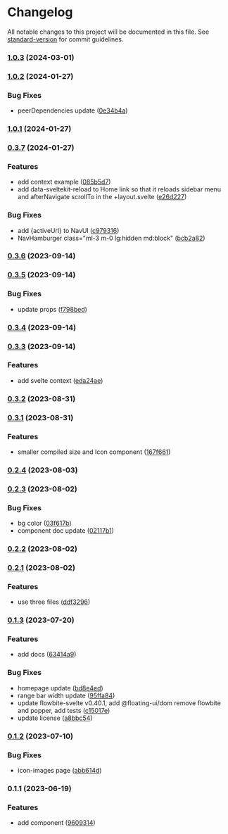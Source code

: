 # Changelog

All notable changes to this project will be documented in this file. See [standard-version](https://github.com/conventional-changelog/standard-version) for commit guidelines.

### [1.0.3](https://github.com/shinokada/svelte-boxicons/compare/v1.0.2...v1.0.3) (2024-03-01)

### [1.0.2](https://github.com/shinokada/svelte-boxicons/compare/v1.0.1...v1.0.2) (2024-01-27)

### Bug Fixes

- peerDependencies update ([0e34b4a](https://github.com/shinokada/svelte-boxicons/commit/0e34b4af82a8f6fe46db4900c66f32094c9e6137))

### [1.0.1](https://github.com/shinokada/svelte-boxicons/compare/v0.3.7...v1.0.1) (2024-01-27)

### [0.3.7](https://github.com/shinokada/svelte-boxicons/compare/v0.3.6...v0.3.7) (2024-01-27)

### Features

- add context example ([085b5d7](https://github.com/shinokada/svelte-boxicons/commit/085b5d7ec23ef12ee267c25fdcaf44713384448b))
- add data-sveltekit-reload to Home link so that it reloads sidebar menu and afterNavigate scrollTo in the +layout.svelte ([e26d227](https://github.com/shinokada/svelte-boxicons/commit/e26d227b688cc4826945295b302e0052288c33f8))

### Bug Fixes

- add {activeUrl} to NavUl ([c979316](https://github.com/shinokada/svelte-boxicons/commit/c979316b2c56e7ca8b5bb5675cf1a918c02e8018))
- NavHamburger class="ml-3 m-0 lg:hidden md:block" ([bcb2a82](https://github.com/shinokada/svelte-boxicons/commit/bcb2a82680bc903542e0677c10d0c21c9aab7aaa))

### [0.3.6](https://github.com/shinokada/svelte-boxicons/compare/v0.3.5...v0.3.6) (2023-09-14)

### [0.3.5](https://github.com/shinokada/svelte-boxicons/compare/v0.3.4...v0.3.5) (2023-09-14)

### Bug Fixes

- update props ([f798bed](https://github.com/shinokada/svelte-boxicons/commit/f798bed690c36530d2a7021d004679d2e427f709))

### [0.3.4](https://github.com/shinokada/svelte-boxicons/compare/v0.3.3...v0.3.4) (2023-09-14)

### [0.3.3](https://github.com/shinokada/svelte-boxicons/compare/v0.3.2...v0.3.3) (2023-09-14)

### Features

- add svelte context ([eda24ae](https://github.com/shinokada/svelte-boxicons/commit/eda24ae2669e28bf06fca0311454d6fa32459b01))

### [0.3.2](https://github.com/shinokada/svelte-boxicons/compare/v0.3.1...v0.3.2) (2023-08-31)

### [0.3.1](https://github.com/shinokada/svelte-boxicons/compare/v0.2.4...v0.3.1) (2023-08-31)

### Features

- smaller compiled size and Icon component ([167f661](https://github.com/shinokada/svelte-boxicons/commit/167f661c7c2165f3e1a40ab04e7434543637768c))

### [0.2.4](https://github.com/shinokada/svelte-boxicons/compare/v0.2.3...v0.2.4) (2023-08-03)

### [0.2.3](https://github.com/shinokada/svelte-boxicons/compare/v0.2.2...v0.2.3) (2023-08-02)

### Bug Fixes

- bg color ([03f617b](https://github.com/shinokada/svelte-boxicons/commit/03f617b97bd4d4255750c80da0ce7028ef411a0b))
- component doc update ([02117b1](https://github.com/shinokada/svelte-boxicons/commit/02117b163832a564d4c170134abad74fbf051a70))

### [0.2.2](https://github.com/shinokada/svelte-boxicons/compare/v0.2.1...v0.2.2) (2023-08-02)

### [0.2.1](https://github.com/shinokada/svelte-boxicons/compare/v0.1.3...v0.2.1) (2023-08-02)

### Features

- use three files ([ddf3296](https://github.com/shinokada/svelte-boxicons/commit/ddf329600f546bf71d0ea21e710f75e7d92a1215))

### [0.1.3](https://github.com/shinokada/svelte-boxicons/compare/v0.1.2...v0.1.3) (2023-07-20)

### Features

- add docs ([63414a9](https://github.com/shinokada/svelte-boxicons/commit/63414a9ee69b4a4595b5578b10d3171f2cc55b35))

### Bug Fixes

- homepage update ([bd8e4ed](https://github.com/shinokada/svelte-boxicons/commit/bd8e4ed409b2ea9448822c48daf3d01a2e336ee7))
- range bar width update ([95ffa84](https://github.com/shinokada/svelte-boxicons/commit/95ffa84929f9a28609efcd21d2c3af5447c9c1d4))
- update flowbite-svelte v0.40.1, add @floating-ui/dom remove flowbite and popper, add tests ([c15017e](https://github.com/shinokada/svelte-boxicons/commit/c15017e2de748fd393c52bd28001b5b69816265e))
- update license ([a8bbc54](https://github.com/shinokada/svelte-boxicons/commit/a8bbc54c3e7427273bd420da634c4a538df2bbf7))

### [0.1.2](https://github.com/shinokada/svelte-boxicons/compare/v0.1.1...v0.1.2) (2023-07-10)

### Bug Fixes

- icon-images page ([abb614d](https://github.com/shinokada/svelte-boxicons/commit/abb614d16faabda4c5467b50acce0184d2e044d1))

### 0.1.1 (2023-06-19)

### Features

- add component ([9609314](https://github.com/shinokada/svelte-boxicons/commit/96093145572c0056900ec07d4527777914e81224))
